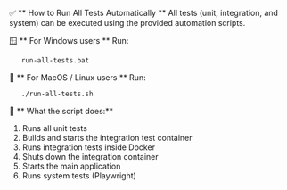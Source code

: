✅ ** How to Run All Tests Automatically **
All tests (unit, integration, and system) can be executed using the provided automation scripts.

🪟 ** For Windows users **
Run:
``` sh 
   run-all-tests.bat
```
🍎 ** For MacOS / Linux users **
Run:
```sh 
   ./run-all-tests.sh
```
🧪 ** What the script does:**
1. Runs all unit tests 
2. Builds and starts the integration test container
3. Runs integration tests inside Docker
4. Shuts down the integration container
5. Starts the main application
6. Runs system tests (Playwright)